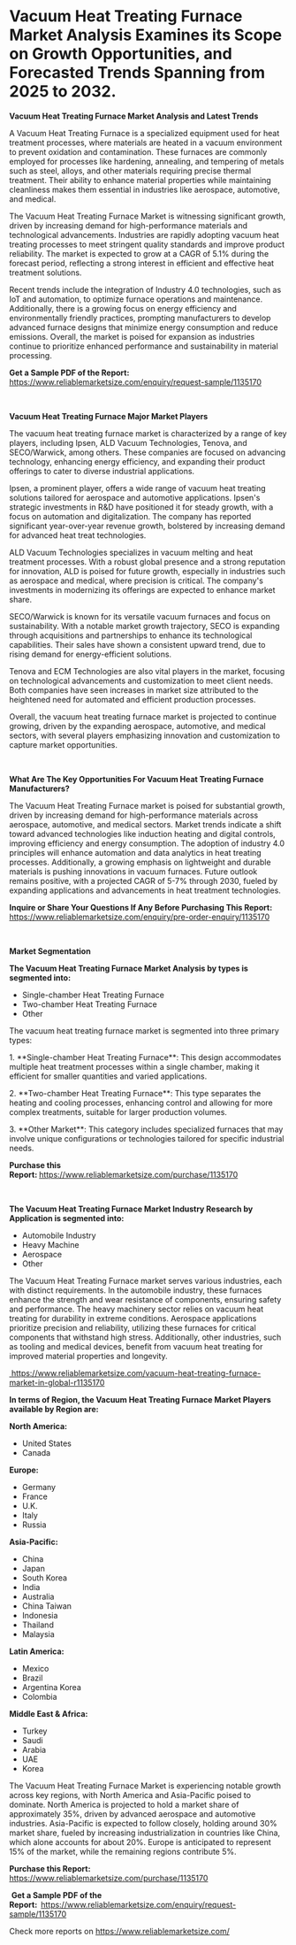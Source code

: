 <p><h1>Vacuum Heat Treating Furnace Market Analysis Examines its Scope on Growth Opportunities, and Forecasted Trends Spanning from 2025 to 2032.</h1></p><p><strong>Vacuum Heat Treating Furnace Market Analysis and Latest Trends</strong></p>
<p><p>A Vacuum Heat Treating Furnace is a specialized equipment used for heat treatment processes, where materials are heated in a vacuum environment to prevent oxidation and contamination. These furnaces are commonly employed for processes like hardening, annealing, and tempering of metals such as steel, alloys, and other materials requiring precise thermal treatment. Their ability to enhance material properties while maintaining cleanliness makes them essential in industries like aerospace, automotive, and medical.</p><p>The Vacuum Heat Treating Furnace Market is witnessing significant growth, driven by increasing demand for high-performance materials and technological advancements. Industries are rapidly adopting vacuum heat treating processes to meet stringent quality standards and improve product reliability. The market is expected to grow at a CAGR of 5.1% during the forecast period, reflecting a strong interest in efficient and effective heat treatment solutions.</p><p>Recent trends include the integration of Industry 4.0 technologies, such as IoT and automation, to optimize furnace operations and maintenance. Additionally, there is a growing focus on energy efficiency and environmentally friendly practices, prompting manufacturers to develop advanced furnace designs that minimize energy consumption and reduce emissions. Overall, the market is poised for expansion as industries continue to prioritize enhanced performance and sustainability in material processing.</p></p>
<p><strong>Get a Sample PDF of the Report:&nbsp;</strong> <a href="https://www.reliablemarketsize.com/enquiry/request-sample/1135170?utm_campaign=2628&utm_medium=2&utm_source=Github&utm_content=ia&utm_term=09042025&utm_id=vacuum-heat-treating-furnace">https://www.reliablemarketsize.com/enquiry/request-sample/1135170</a></p>
<p>&nbsp;</p>
<p><strong>Vacuum Heat Treating Furnace Major Market Players</strong></p>
<p><p>The vacuum heat treating furnace market is characterized by a range of key players, including Ipsen, ALD Vacuum Technologies, Tenova, and SECO/Warwick, among others. These companies are focused on advancing technology, enhancing energy efficiency, and expanding their product offerings to cater to diverse industrial applications.</p><p>Ipsen, a prominent player, offers a wide range of vacuum heat treating solutions tailored for aerospace and automotive applications. Ipsen's strategic investments in R&D have positioned it for steady growth, with a focus on automation and digitalization. The company has reported significant year-over-year revenue growth, bolstered by increasing demand for advanced heat treat technologies.</p><p>ALD Vacuum Technologies specializes in vacuum melting and heat treatment processes. With a robust global presence and a strong reputation for innovation, ALD is poised for future growth, especially in industries such as aerospace and medical, where precision is critical. The company's investments in modernizing its offerings are expected to enhance market share.</p><p>SECO/Warwick is known for its versatile vacuum furnaces and focus on sustainability. With a notable market growth trajectory, SECO is expanding through acquisitions and partnerships to enhance its technological capabilities. Their sales have shown a consistent upward trend, due to rising demand for energy-efficient solutions.</p><p>Tenova and ECM Technologies are also vital players in the market, focusing on technological advancements and customization to meet client needs. Both companies have seen increases in market size attributed to the heightened need for automated and efficient production processes.</p><p>Overall, the vacuum heat treating furnace market is projected to continue growing, driven by the expanding aerospace, automotive, and medical sectors, with several players emphasizing innovation and customization to capture market opportunities.</p></p>
<p>&nbsp;</p>
<p><strong>What Are The Key Opportunities For Vacuum Heat Treating Furnace Manufacturers?</strong></p>
<p><p>The Vacuum Heat Treating Furnace market is poised for substantial growth, driven by increasing demand for high-performance materials across aerospace, automotive, and medical sectors. Market trends indicate a shift toward advanced technologies like induction heating and digital controls, improving efficiency and energy consumption. The adoption of industry 4.0 principles will enhance automation and data analytics in heat treating processes. Additionally, a growing emphasis on lightweight and durable materials is pushing innovations in vacuum furnaces. Future outlook remains positive, with a projected CAGR of 5-7% through 2030, fueled by expanding applications and advancements in heat treatment technologies.</p></p>
<p><strong>Inquire or Share Your Questions If Any Before Purchasing This Report:</strong> <a href="https://www.reliablemarketsize.com/enquiry/pre-order-enquiry/1135170?utm_campaign=2628&utm_medium=2&utm_source=Github&utm_content=ia&utm_term=09042025&utm_id=vacuum-heat-treating-furnace">https://www.reliablemarketsize.com/enquiry/pre-order-enquiry/1135170</a></p>
<p>&nbsp;</p>
<p><strong>Market Segmentation</strong></p>
<p><strong>The Vacuum Heat Treating Furnace Market Analysis by types is segmented into:</strong></p>
<p><ul><li>Single-chamber Heat Treating Furnace</li><li>Two-chamber Heat Treating Furnace</li><li>Other</li></ul></p>
<p><p>The vacuum heat treating furnace market is segmented into three primary types: </p><p>1. **Single-chamber Heat Treating Furnace**: This design accommodates multiple heat treatment processes within a single chamber, making it efficient for smaller quantities and varied applications.</p><p>2. **Two-chamber Heat Treating Furnace**: This type separates the heating and cooling processes, enhancing control and allowing for more complex treatments, suitable for larger production volumes.</p><p>3. **Other Market**: This category includes specialized furnaces that may involve unique configurations or technologies tailored for specific industrial needs.</p></p>
<p><strong>Purchase this Report:&nbsp;</strong><a href="https://www.reliablemarketsize.com/purchase/1135170?utm_campaign=2628&utm_medium=2&utm_source=Github&utm_content=ia&utm_term=09042025&utm_id=vacuum-heat-treating-furnace">https://www.reliablemarketsize.com/purchase/1135170</a></p>
<p>&nbsp;</p>
<p><strong>The Vacuum Heat Treating Furnace Market Industry Research by Application is segmented into:</strong></p>
<p><ul><li>Automobile Industry</li><li>Heavy Machine</li><li>Aerospace</li><li>Other</li></ul></p>
<p><p>The Vacuum Heat Treating Furnace market serves various industries, each with distinct requirements. In the automobile industry, these furnaces enhance the strength and wear resistance of components, ensuring safety and performance. The heavy machinery sector relies on vacuum heat treating for durability in extreme conditions. Aerospace applications prioritize precision and reliability, utilizing these furnaces for critical components that withstand high stress. Additionally, other industries, such as tooling and medical devices, benefit from vacuum heat treating for improved material properties and longevity.</p></p>
<p><a href="https://www.reliablemarketsize.com/vacuum-heat-treating-furnace-market-in-global-r1135170?utm_campaign=2628&utm_medium=2&utm_source=Github&utm_content=ia&utm_term=09042025&utm_id=vacuum-heat-treating-furnace">&nbsp;https://www.reliablemarketsize.com/vacuum-heat-treating-furnace-market-in-global-r1135170</a></p>
<p><strong>In terms of Region, the Vacuum Heat Treating Furnace Market Players available by Region are:</strong></p>
<p>
    <p> <strong> North America: </strong>
        <ul>
            <li>United States</li>
            <li>Canada</li>
        </ul>
        </p> 
    <p> <strong> Europe: </strong>
        <ul>
            <li>Germany</li>
            <li>France</li>
            <li>U.K.</li>
            <li>Italy</li>
            <li>Russia</li>
        </ul>
        </p> 
    <p> <strong> Asia-Pacific: </strong>
        <ul>
            <li>China</li>
            <li>Japan</li>
            <li>South Korea</li>
            <li>India</li>
            <li>Australia</li>
            <li>China Taiwan</li>
            <li>Indonesia</li>
            <li>Thailand</li>
            <li>Malaysia</li>
        </ul>
        </p> 
    <p> <strong> Latin America: </strong>
        <ul>
            <li>Mexico</li>
            <li>Brazil</li>
            <li>Argentina Korea</li>
            <li>Colombia</li>
        </ul>
        </p> 
    <p> <strong> Middle East & Africa: </strong>
        <ul>
            <li>Turkey</li>
            <li>Saudi</li>
            <li>Arabia</li>
            <li>UAE</li>
            <li>Korea</li>
        </ul>
    </p>
    </p>
<p><p>The Vacuum Heat Treating Furnace Market is experiencing notable growth across key regions, with North America and Asia-Pacific poised to dominate. North America is projected to hold a market share of approximately 35%, driven by advanced aerospace and automotive industries. Asia-Pacific is expected to follow closely, holding around 30% market share, fueled by increasing industrialization in countries like China, which alone accounts for about 20%. Europe is anticipated to represent 15% of the market, while the remaining regions contribute 5%.</p></p>
<p><strong>Purchase this Report: </strong><a href="https://www.reliablemarketsize.com/purchase/1135170?utm_campaign=2628&utm_medium=2&utm_source=Github&utm_content=ia&utm_term=09042025&utm_id=vacuum-heat-treating-furnace">https://www.reliablemarketsize.com/purchase/1135170</a></p>
<p>&nbsp;<strong>Get a Sample PDF of the Report:&nbsp;&nbsp;</strong><a href="https://www.reliablemarketsize.com/enquiry/request-sample/1135170?utm_campaign=2628&utm_medium=2&utm_source=Github&utm_content=ia&utm_term=09042025&utm_id=vacuum-heat-treating-furnace">https://www.reliablemarketsize.com/enquiry/request-sample/1135170</a></p>
<p><strong></strong></p>
<p>Check more reports on <a href="https://www.reliablemarketsize.com/?utm_campaign=2628&utm_medium=2&utm_source=Github&utm_content=ia&utm_term=09042025&utm_id=vacuum-heat-treating-furnace">https://www.reliablemarketsize.com/</a></p>